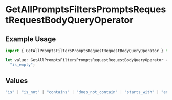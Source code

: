 # GetAllPromptsFiltersPromptsRequestRequestBodyQueryOperator

## Example Usage

```typescript
import { GetAllPromptsFiltersPromptsRequestRequestBodyQueryOperator } from "@orq-ai/node/models/operations";

let value: GetAllPromptsFiltersPromptsRequestRequestBodyQueryOperator =
  "is_empty";
```

## Values

```typescript
"is" | "is_not" | "contains" | "does_not_contain" | "starts_with" | "ends_with" | "is_empty" | "is_not_empty"
```